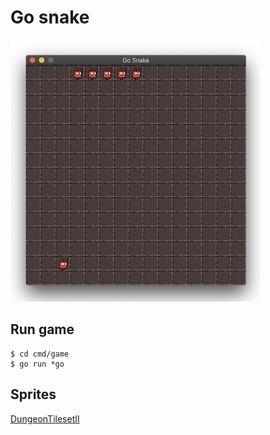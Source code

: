 # Go snake

![Game screenshot](./screenshot.png 'Game screenshot')

## Run game

```
$ cd cmd/game
$ go run *go
```

## Sprites

[DungeonTilesetII](https://0x72.itch.io/dungeontileset-ii)
